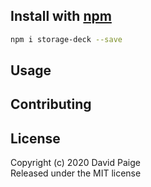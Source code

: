 ## Install with [npm](npmjs.org)

```bash
npm i storage-deck --save
```


## Usage



## Contributing



## License

Copyright (c) 2020 David Paige  
Released under the MIT license

